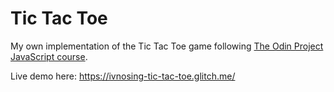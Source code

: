 # Tic Tac Toe
My own implementation of the Tic Tac Toe game following [The Odin Project JavaScript course](https://www.theodinproject.com/courses/javascript/lessons/tic-tac-toe-javascript).

Live demo here: https://ivnosing-tic-tac-toe.glitch.me/

